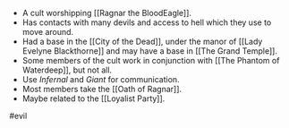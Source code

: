 - A cult worshipping [[Ragnar the BloodEagle]].
- Has contacts with many devils and access to hell which they use to move around.
- Had a base in the [[City of the Dead]], under the manor of [[Lady Evelyne Blackthorne]] and may have a base in [[The Grand Temple]].
- Some members of the cult work in conjunction with [[The Phantom of Waterdeep]], but not all.
- Use *Infernal* and *Giant* for communication.
- Most members take the [[Oath of Ragnar]].
- Maybe related to the [[Loyalist Party]].

#evil 